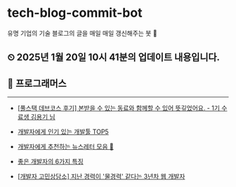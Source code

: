# tech-blog-commit-bot
유명 기업의 기술 블로그의 글을 매일 매일 갱신해주는 봇 🤖
## ⏲ 2025년 1월 20일 10시 41분의 업데이트 내용입니다.
## 🎃 프로그래머스

---
- [[풀스택 데브코스 후기] 본받을 수 있는 동료와 함께할 수 있어 뜻깊었어요. - 1기 수료생 김용기 님](https://prgms.tistory.com/226)

- [개발자에게 인기 있는 개발툴 TOP5](https://prgms.tistory.com/180)

- [개발자에게 추천하는 뉴스레터 모음 💌](https://prgms.tistory.com/174)

- [좋은 개발자의 6가지 특징](https://prgms.tistory.com/219)

- [[개발자 고민상담소] 지난 경력이 '물경력' 같다는 3년차 웹 개발자](https://prgms.tistory.com/18)

